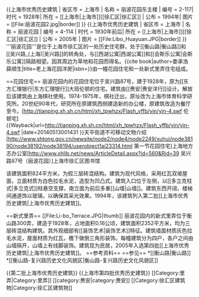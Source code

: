{{上海市优秀历史建筑 |
省区市 = 上海市 |
名称 = 丽波花园东主楼 |
编号 = 2-117|
时代 = 1928年|
所在 = [[上海市|上海市]][[徐汇区|徐汇区]] |
公布 = 1994年|
图片 = [[File:丽波花园2.jpg|border]]
}}
{{上海市优秀历史建筑 |
省区市 = 上海市 |
名称 = 丽波花园 |
编号 = 4-114 |
时代 = 1930年前后|
所在 = [[上海市|上海市]][[徐汇区|徐汇区]] |
公布 = 2005年 |
图片 = [[File:Libo_Huayuan.JPG|border]]
}}
'''丽波花园'''是位于上海市徐汇区的一处历史住宅群，处于[[衡山路|衡山路]]和[[吴兴路_(上海)|吴兴路]]的转角处，与[[西湖公寓|西湖公寓]]和[[会斯乐公寓|会斯乐公寓]]隔路相望。因其周边为草地和花园而得名。<ref>{{cite book|author=娄承浩 薛顺生|title=老上海花园洋房|isbn=}}</ref>由一幢花园住宅和一处新式里弄住宅组成。

==花园住宅==
丽波花园内的花园住宅位于吴兴路87号，建于1928年，原为[[东方汇理银行|东方汇理银行]]大班伦顿的住宅。建筑由[[赉安|赉安洋行]]设计。解放后该建筑由上海棋社使用。1974-1975年，棋社迁出，原址改为上海市体育科学研究所。20世纪90年代，研究所在原建筑西侧建造新的办公楼，原建筑改造为餐厅至今。<ref name=tp>[http://tianping.xh.sh.cn/html/xh_tpwhzx/Flash_yffb/yin/yin-4.swf 伦顿宅] {{Wayback|url=http://tianping.xh.sh.cn/html/xh_tpwhzx/Flash_yffb/yin/yin-4.swf |date=20140513001431 }}天平街道不可移动文物介绍</ref><ref name=dfz>[http://www.shtong.gov.cn/newsite/node2/node4/node2249/xuhui/node38190/node38192/node38194/userobject1ai23314.html 第一节花园住宅]上海地方志办公室</ref><ref>[http://www.xhlib.net/news/ArticleDetail.aspx?id=560&Rid=39 吴兴路87号（丽波花园）]上海市徐汇区图书馆</ref>

该建筑面积824平方米，为假三层砖混结构。建筑为现代风格，采用红瓦双坡屋面，立面材质为白色拉毛水泥，造型为凹凸式。建筑入口位于左侧，以[[多立克柱式|多立克式]]柱悬空支撑，南立面为前后多重[[山墙|山墙]]。建筑东西开阔，楼梯间通道饰以玻璃，以确保其采光效果。<ref name=dfz></ref>1994年，该建筑列入第二批[[上海市优秀历史建筑|上海市优秀历史建筑]]。

==新式里弄==
[[File:Li-bo_Terrace.JPG|thumb]]
丽波花园内的新式里弄位于衡山路300弄，建造于1928年，占地面积0.16公顷，建筑面积2352平方米，均为三层砖混结构建筑。其外观细部有[[装饰艺术|装饰艺术]]特征。建筑墙面材质灰色拉毛水泥，屋面材质为红瓦，檐下做倒三角形装饰。每幢建筑分为四户，各户之间由山墙隔开，山墙上有线脚装饰。<ref name=tp></ref>建筑现为民居，2005年入选第四批[[上海市优秀历史建筑|上海市优秀历史建筑]]。
==参考资料==
<references/>
==参见==
*[[衡山路|衡山路]]
*[[衡山路-复兴路历史文化风貌区|衡山路-复兴路历史文化风貌区]]

{{第二批上海市优秀历史建筑}}
{{上海市第四批优秀历史建筑}}
[[Category:里弄|Category:里弄]]
[[category:赉安|category:赉安]]
[[Category:徐汇区建筑物|Category:徐汇区建筑物]]